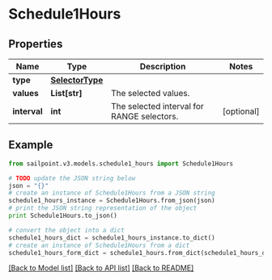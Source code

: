 # Schedule1Hours


## Properties

Name | Type | Description | Notes
------------ | ------------- | ------------- | -------------
**type** | [**SelectorType**](SelectorType.md) |  | 
**values** | **List[str]** | The selected values.  | 
**interval** | **int** | The selected interval for RANGE selectors.  | [optional] 

## Example

```python
from sailpoint.v3.models.schedule1_hours import Schedule1Hours

# TODO update the JSON string below
json = "{}"
# create an instance of Schedule1Hours from a JSON string
schedule1_hours_instance = Schedule1Hours.from_json(json)
# print the JSON string representation of the object
print Schedule1Hours.to_json()

# convert the object into a dict
schedule1_hours_dict = schedule1_hours_instance.to_dict()
# create an instance of Schedule1Hours from a dict
schedule1_hours_form_dict = schedule1_hours.from_dict(schedule1_hours_dict)
```
[[Back to Model list]](../README.md#documentation-for-models) [[Back to API list]](../README.md#documentation-for-api-endpoints) [[Back to README]](../README.md)


